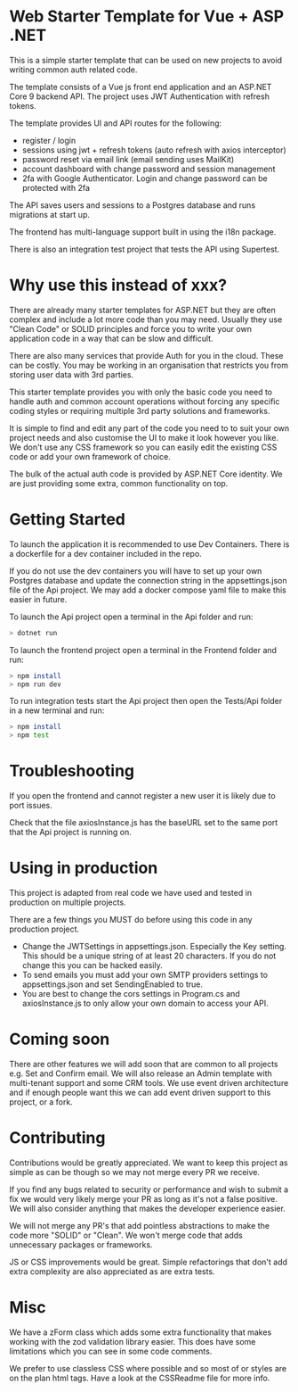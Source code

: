 # Web Starter Template for Vue + ASP .NET 

This is a simple starter template that can be used on new projects to avoid writing common auth related code.

The template consists of a Vue js front end application and an ASP.NET Core 9 backend API.
The project uses JWT Authentication with refresh tokens.

The template provides UI and API routes for the following:
- register / login 
- sessions using jwt + refresh tokens (auto refresh with axios interceptor)
- password reset via email link (email sending uses MailKit)
- account dashboard with change password and session management
- 2fa with Google Authenticator. Login and change password can be protected with 2fa

The API saves users and sessions to a Postgres database and runs migrations at start up.

The frontend has multi-language support built in using the i18n package.

There is also an integration test project that tests the API using Supertest.

# Why use this instead of xxx?
There are already many starter templates for ASP.NET but they are often complex and include a lot more code than you may need.
Usually they use "Clean Code" or SOLID principles and force you to write your own application code in a way that can be slow and difficult.

There are also many services that provide Auth for you in the cloud. 
These can be costly. 
You may be working in an organisation that restricts you from storing user data with 3rd parties.

This starter template provides you with only the basic code you need to handle auth and common account operations without forcing any specific coding styles
or requiring multiple 3rd party solutions and frameworks. 

It is simple to find and edit any part of the code you need to to suit your own project needs and also customise the UI to make it look however you like.
We don't use any CSS framework so you can easily edit the existing CSS code or add your own framework of choice.

The bulk of the actual auth code is provided by ASP.NET Core identity. We are just providing some extra, common functionality on top.

# Getting Started
To launch the application it is recommended to use Dev Containers. There is a dockerfile for a dev container included in the repo.

If you do not use the dev containers you will have to set up your own Postgres database and update the connection string in the
appsettings.json file of the Api project. We may add a docker compose yaml file to make this easier in future.

To launch the Api project open a terminal in the Api folder and run:
````bash
> dotnet run
````

To launch the frontend project open a terminal in the Frontend folder and run:
````bash
> npm install
> npm run dev
````

To run integration tests start the Api project then open the Tests/Api folder in a new terminal and run:
````bash
> npm install
> npm test
````

# Troubleshooting
If you open the frontend and cannot register a new user it is likely due to port issues.

Check that the file axiosInstance.js has the baseURL set to the same port that the Api project is running on.

# Using in production
This project is adapted from real code we have used and tested in production on multiple projects. 

There are a few things you MUST do before using this code in any production project.
- Change the JWTSettings in appsettings.json. Especially the Key setting. This should be a unique string of at least 20 characters. If you do not change this you can be hacked easily.
- To send emails you must add your own SMTP providers settings to appsettings.json and set SendingEnabled to true.
- You are best to change the cors settings in Program.cs and axiosInstance.js to only allow your own domain to access your API. 

# Coming soon
There are other features we will add soon that are common to all projects e.g. Set and Confirm email.
We will also release an Admin template with multi-tenant support and some CRM tools.
We use event driven architecture and if enough people want this we can add event driven support to this project, or a fork.

# Contributing
Contributions would be greatly appreciated.
We want to keep this project as simple as can be though so we may not merge every PR we receive.

If you find any bugs related to security or performance and wish to submit a fix we would very likely merge your PR as long as it's not a false positive.
We will also consider anything that makes the developer experience easier.

We will not merge any PR's that add pointless abstractions to make the code more "SOLID" or "Clean".
We won't merge code that adds unnecessary packages or frameworks.

JS or CSS improvements would be great.
Simple refactorings that don't add extra complexity are also appreciated as are extra tests. 

# Misc
We have a zForm class which adds some extra functionality that makes working with the zod validation library easier.
This does have some limitations which you can see in some code comments.

We prefer to use classless CSS where possible and so most of or styles are on the plan html tags.
Have a look at the CSSReadme file for more info.
